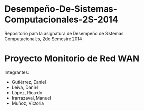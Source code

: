 Desempeño-De-Sistemas-Computacionales-2S-2014
=============================================

Repositorio para la asignatura de Desempeño de Sistemas Computacionales, 2do Semestre 2014

Proyecto Monitorio de Red WAN
========
Integrantes:
- Gutiérrez, Daniel 
- Leiva, Daniel 
- López, Ricardo
- Irarrazaval, Manuel 
- Muñoz, Victoria 
 

